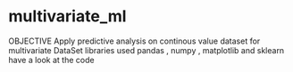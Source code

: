 # multivariate_ml
OBJECTIVE   Apply predictive analysis on continous value dataset for multivariate DataSet 
libraries used  pandas , numpy , matplotlib and sklearn 
have a look at the code 
